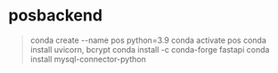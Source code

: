 # posbackend
>conda create --name pos python=3.9
conda activate pos
>conda install uvicorn, bcrypt
conda install -c conda-forge fastapi
>conda install mysql-connector-python
